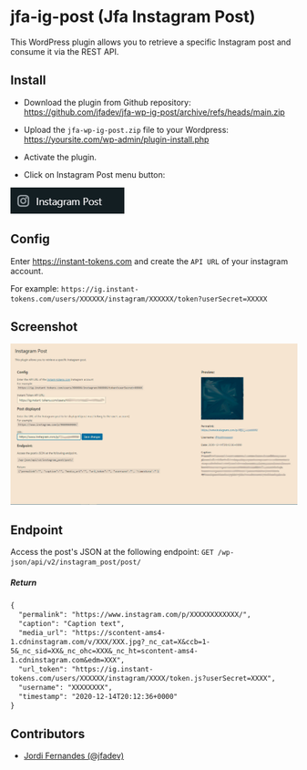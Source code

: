 # jfa-ig-post (Jfa Instagram Post)

This WordPress plugin allows you to retrieve a specific Instagram post and consume it via the REST API.

## Install

- Download the plugin from Github repository:
https://github.com/jfadev/jfa-wp-ig-post/archive/refs/heads/main.zip

- Upload the `jfa-wp-ig-post.zip` file to your Wordpress:
https://yoursite.com/wp-admin/plugin-install.php

- Activate the plugin.

- Click on Instagram Post menu button:

![Jfa Instagram Post](menu.jpg?raw=true "Jfa Instagram Post")

## Config

Enter https://instant-tokens.com and create the `API URL` of your instagram account.

For example:
`https://ig.instant-tokens.com/users/XXXXXX/instagram/XXXXXX/token?userSecret=XXXXX`

## Screenshot

![Jfa Instagram Post](screenshot.jpg?raw=true "Jfa Instagram Post")

## Endpoint

Access the post's JSON at the following endpoint:
`GET /wp-json/api/v2/instagram_post/post/`

##### Return
```
{
  "permalink": "https://www.instagram.com/p/XXXXXXXXXXXX/",
  "caption": "Caption text",
  "media_url": "https://scontent-ams4-1.cdninstagram.com/v/XXX/XXX.jpg?_nc_cat=X&ccb=1-5&_nc_sid=XX&_nc_ohc=XXX&_nc_ht=scontent-ams4-1.cdninstagram.com&edm=XXX",
  "url_token": "https://ig.instant-tokens.com/users/XXXXXX/instagram/XXXX/token.js?userSecret=XXXX",
  "username": "XXXXXXXX",
  "timestamp": "2020-12-14T20:12:36+0000"
}
```

## Contributors

- [Jordi Fernandes (@jfadev)](https://github.com/jfadev)